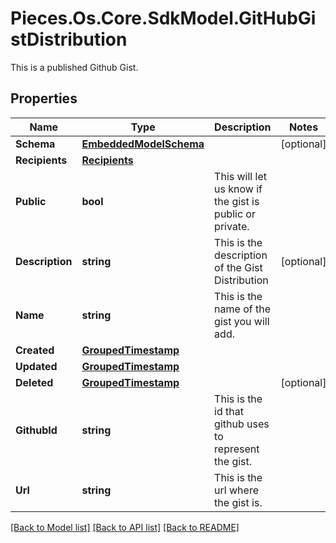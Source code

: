 # Pieces.Os.Core.SdkModel.GitHubGistDistribution
This is a published Github Gist.

## Properties

Name | Type | Description | Notes
------------ | ------------- | ------------- | -------------
**Schema** | [**EmbeddedModelSchema**](EmbeddedModelSchema.md) |  | [optional] 
**Recipients** | [**Recipients**](Recipients.md) |  | 
**Public** | **bool** | This will let us know if the gist is public or private. | 
**Description** | **string** | This is the description of the Gist Distribution | [optional] 
**Name** | **string** | This is the name of the gist you will add. | 
**Created** | [**GroupedTimestamp**](GroupedTimestamp.md) |  | 
**Updated** | [**GroupedTimestamp**](GroupedTimestamp.md) |  | 
**Deleted** | [**GroupedTimestamp**](GroupedTimestamp.md) |  | [optional] 
**GithubId** | **string** | This is the id that github uses to represent the gist. | 
**Url** | **string** | This is the url where the gist is. | 

[[Back to Model list]](../README.md#documentation-for-models) [[Back to API list]](../README.md#documentation-for-api-endpoints) [[Back to README]](../README.md)

